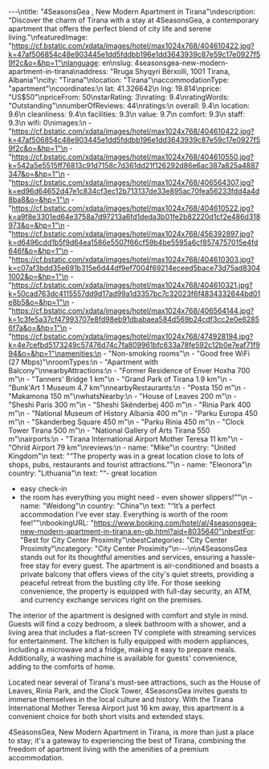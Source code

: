 ---\ntitle: "4SeasonsGea , New Modern Apartment in Tirana"\ndescription: "Discover the charm of Tirana with a stay at 4SeasonsGea, a contemporary apartment that offers the perfect blend of city life and serene living."\nfeaturedImage: "https://cf.bstatic.com/xdata/images/hotel/max1024x768/404610422.jpg?k=47af506854c48e903445e1dd5fddbb196e1dd3643939c87e59c17e0927f59f2c&o=&hp=1"\nlanguage: en\nslug: 4seasonsgea-new-modern-apartment-in-tirana\naddress: "Rruga Shyqyri Bërxolli, 1001 Tirana, Albania"\ncity: "Tirana"\nlocation: "Tirana"\naccommodationType: "apartment"\ncoordinates:\n  lat: 41.326642\n  lng: 19.814\nprice: "US$50"\npriceFrom: 50\nstarRating: 3\nrating: 9.4\nratingWords: "Outstanding"\nnumberOfReviews: 44\nratings:\n  overall: 9.4\n  location: 9.6\n  cleanliness: 9.4\n  facilities: 9.3\n  value: 9.7\n  comfort: 9.3\n  staff: 9.3\n  wifi: 0\nimages:\n  - "https://cf.bstatic.com/xdata/images/hotel/max1024x768/404610422.jpg?k=47af506854c48e903445e1dd5fddbb196e1dd3643939c87e59c17e0927f59f2c&o=&hp=1"\n  - "https://cf.bstatic.com/xdata/images/hotel/max1024x768/404610550.jpg?k=542a5e5515ff76813c91d7158c7d361dd21f126292d86e6ac387a825a4887347&o=&hp=1"\n  - "https://cf.bstatic.com/xdata/images/hotel/max1024x768/406564307.jpg?k=ed96d64652d47e1c834cf3ec12b713137de33e895ac70fea56233fdd4a4d8ba8&o=&hp=1"\n  - "https://cf.bstatic.com/xdata/images/hotel/max1024x768/404610522.jpg?k=a9f8e3301ed64e3758a7d97213a6fd1deda3b01fe2b82220d1cf2e486d318973&o=&hp=1"\n  - "https://cf.bstatic.com/xdata/images/hotel/max1024x768/456392897.jpg?k=d6496cdd1b5f9d64ea1586e5507f66cf59b4be5595a6cf8574757015e4fd646f&o=&hp=1"\n  - "https://cf.bstatic.com/xdata/images/hotel/max1024x768/404610303.jpg?k=c07af3bdd35e691b315e6d44df9ef7004f69214eceed5bace73d75ad83041002&o=&hp=1"\n  - "https://cf.bstatic.com/xdata/images/hotel/max1024x768/404610321.jpg?k=50cad763dc4115557dd9d17ad99a1d3357bc7c32023f6f4834332644bd01e8b5&o=&hp=1"\n  - "https://cf.bstatic.com/xdata/images/hotel/max1024x768/406564144.jpg?k=1c3fe5a37cf47993707e8fd98eb91dbabaea584d569b24cdf3cc2e0e62856f7a&o=&hp=1"\n  - "https://cf.bstatic.com/xdata/images/hotel/max1024x768/474928194.jpg?k=4e7cefbd5173249c57476d74c7fa809961bfc633a78fe592c12b0e7eaf71f994&o=&hp=1"\namenities:\n  - "Non-smoking rooms"\n  - "Good free WiFi (27 Mbps)"\nroomTypes:\n  - "Apartment with Balcony"\nnearbyAttractions:\n  - "Former Residence of Enver Hoxha 700 m"\n  - "Tanners' Bridge 1 km"\n  - "Grand Park of Tirana 1.9 km"\n  - "Bunk'Art 1 Museum 4.7 km"\nnearbyRestaurants:\n  - "Posta 150 m"\n  - "Makamona 150 m"\nwhatsNearby:\n  - "House of Leaves 200 m"\n  - "Sheshi Paris 300 m"\n  - "Sheshi Skënderbej 400 m"\n  - "Rinia Park 400 m"\n  - "National Museum of History Albania 400 m"\n  - "Parku Europa 450 m"\n  - "Skanderbeg Square 450 m"\n  - "Parku Rinia 450 m"\n  - "Clock Tower Tirana 500 m"\n  - "National Gallery of Arts Tirana 550 m"\nairports:\n  - "Tirana International Airport Mother Teresa 11 km"\n  - "Ohrid Airport 79 km"\nreviews:\n  - name: "Mike"\n    country: "United Kingdom"\n    text: "“The property was in a great location close to lots of shops, pubs, restaurants and tourist attractions.”"\n  - name: "Eleonora"\n    country: "Lithuania"\n    text: "“- great location
- easy check-in
- the room has everything you might need - even shower slippers!”"\n  - name: "Weidong"\n    country: "China"\n    text: "“It’s a perfect accommodation I’ve ever stay. Everything is worth of the room fee!”"\nbookingURL: "https://www.booking.com/hotel/al/4seasonsgea-new-modern-apartment-in-tirana.en-gb.html?aid=8035640"\nbestFor: "Best for City Center Proximity"\nbestCategories: "City Center Proximity"\ncategory: "City Center Proximity"\n---\n\n4SeasonsGea stands out for its thoughtful amenities and services, ensuring a hassle-free stay for every guest. The apartment is air-conditioned and boasts a private balcony that offers views of the city's quiet streets, providing a peaceful retreat from the bustling city life. For those seeking convenience, the property is equipped with full-day security, an ATM, and currency exchange services right on the premises.

The interior of the apartment is designed with comfort and style in mind. Guests will find a cozy bedroom, a sleek bathroom with a shower, and a living area that includes a flat-screen TV complete with streaming services for entertainment. The kitchen is fully equipped with modern appliances, including a microwave and a fridge, making it easy to prepare meals. Additionally, a washing machine is available for guests' convenience, adding to the comforts of home.

Located near several of Tirana's must-see attractions, such as the House of Leaves, Rinia Park, and the Clock Tower, 4SeasonsGea invites guests to immerse themselves in the local culture and history. With the Tirana International Mother Teresa Airport just 16 km away, this apartment is a convenient choice for both short visits and extended stays.

4SeasonsGea, New Modern Apartment in Tirana, is more than just a place to stay; it's a gateway to experiencing the best of Tirana, combining the freedom of apartment living with the amenities of a premium accommodation.